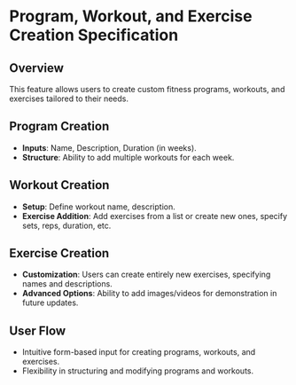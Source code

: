 # Program, Workout, and Exercise Creation Specification

## Overview

This feature allows users to create custom fitness programs, workouts, and exercises tailored to their needs.

## Program Creation

- **Inputs**: Name, Description, Duration (in weeks).
- **Structure**: Ability to add multiple workouts for each week.

## Workout Creation

- **Setup**: Define workout name, description.
- **Exercise Addition**: Add exercises from a list or create new ones, specify sets, reps, duration, etc.

## Exercise Creation

- **Customization**: Users can create entirely new exercises, specifying names and descriptions.
- **Advanced Options**: Ability to add images/videos for demonstration in future updates.

## User Flow

- Intuitive form-based input for creating programs, workouts, and exercises.
- Flexibility in structuring and modifying programs and workouts.
